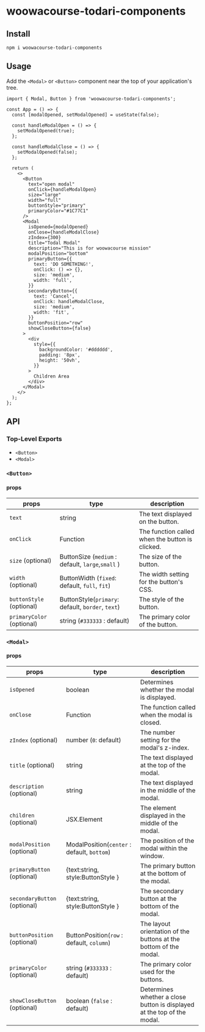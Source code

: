 # woowacourse-todari-components

## Install

```
npm i woowacourse-todari-components
```

## Usage

Add the `<Modal>` or `<Button>` component near the top of your application's tree.

```tsx
import { Modal, Button } from 'woowacourse-todari-components';

const App = () => {
  const [modalOpened, setModalOpened] = useState(false);

  const handleModalOpen = () => {
    setModalOpened(true);
  };

  const handleModalClose = () => {
    setModalOpened(false);
  };

  return (
    <>
      <Button
        text="open modal"
        onClick={handleModalOpen}
        size="large"
        width="full"
        buttonStyle="primary"
        primaryColor="#1C77C1"
      />
      <Modal
        isOpened={modalOpened}
        onClose={handleModalClose}
        zIndex={300}
        title="Todal Modal"
        description="This is for woowacourse mission"
        modalPosition="bottom"
        primaryButton={{
          text: 'DO SOMETHING!',
          onClick: () => {},
          size: 'medium',
          width: 'full',
        }}
        secondaryButton={{
          text: 'Cancel',
          onClick: handleModalClose,
          size: 'medium',
          width: 'fit',
        }}
        buttonPosition="row"
        showCloseButton={false}
      >
        <div
          style={{
            backgroundColor: '#dddddd',
            padding: '8px',
            height: '50vh',
          }}
        >
          Children Area
        </div>
      </Modal>
    </>
  );
};
```

## API

### Top-Level Exports

- `<Button>`
- `<Modal>`

### `<Button>`

#### props

| props                     | type                                              | description                                     |
| ------------------------- | ------------------------------------------------- | ----------------------------------------------- |
| `text`                    | string                                            | The text displayed on the button.               |
| `onClick`                 | Function                                          | The function called when the button is clicked. |
| `size` (optional)         | ButtonSize (`medium` : default, `large`,`small` ) | The size of the button.                         |
| `width` (optional)        | ButtonWidth (`fixed`: default, `full`, `fit`)     | The width setting for the button's CSS.         |
| `buttonStyle` (optional)  | ButtonStyle(`primary`: default, `border`, `text`) | The style of the button.                        |
| `primaryColor` (optional) | string (`#333333` : default)                      | The primary color of the button.                |

### `<Modal>`

#### props

| props                        | type                                        | description                                                             |
| ---------------------------- | ------------------------------------------- | ----------------------------------------------------------------------- |
| `isOpened`                   | boolean                                     | Determines whether the modal is displayed.                              |
| `onClose`                    | Function                                    | The function called when the modal is closed.                           |
| `zIndex` (optional)          | number (`0`: default)                       | The number setting for the modal's z-index.                             |
| `title` (optional)           | string                                      | The text displayed at the top of the modal.                             |
| `description` (optional)     | string                                      | The text displayed in the middle of the modal.                          |
| `children` (optional)        | JSX.Element                                 | The element displayed in the middle of the modal.                       |
| `modalPosition` (optional)   | ModalPosition(`center` : default, `bottom`) | The position of the modal within the window.                            |
| `primaryButton` (optional)   | {text:string, style:ButtonStyle }           | The primary button at the bottom of the modal.                          |
| `secondaryButton` (optional) | {text:string, style:ButtonStyle }           | The secondary button at the bottom of the modal.                        |
| `buttonPosition` (optional)  | ButtonPosition(`row` : default, `column`)   | The layout orientation of the buttons at the bottom of the modal.       |
| `primaryColor` (optional)    | string (`#333333` : default)                | The primary color used for the buttons.                                 |
| `showCloseButton` (optional) | boolean (`false` : default)                 | Determines whether a close button is displayed at the top of the modal. |
